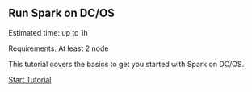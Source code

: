 ## Run Spark on DC/OS

Estimated time: up to 1h

Requirements: At least 2 node

This tutorial covers the basics to get you started with Spark on DC/OS.

[Start Tutorial](https://dcos.io/docs/latest/usage/tutorials/spark.html)

